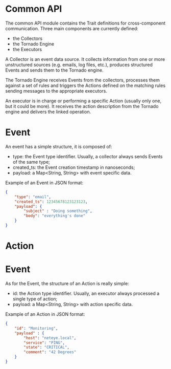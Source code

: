 # Common API

The common API module contains the Trait definitions for cross-component communication.
Three main components are currently defined: 
- the Collectors 
- the Tornado Engine 
- the Executors

A Collector is an event data source. 
It collects information from one or more unstructured sources (e.g. emails, log files, etc.), produces structured Events and sends them to the Tornado engine.

The Tornado Engine receives Events from the collectors, processes them against a set of rules and triggers the Actions defined on the matching rules sending messages to the appropriate executors.

An executor is in charge or performing a specific Action (usually only one, but it could be more). It receives the action description from the Tornado engine and delivers the linked operation.

# Event
An event has a simple structure, it is composed of:

- type: the Event type identifier. Usually, a collector always sends Events of the same type;
- created_ts: the Event creation timestamp in nanoseconds;
- payload: a Map<String, String> with event specific data.

Example of an Event in JSON format:
```json
{
    "type": "email",
    "created_ts": 12345678123123123, 
    "payload": {
        "subject" : "Doing something",
        "body": "everything's done"
    }
}

```

# Action
# Event
As for the Event, the structure of an Action is really simple:

- id: the Action type identifier. Usually, an executor always processed a single type of action;
- payload: a Map<String, String> with action specific data.

Example of an Action in JSON format:
```json
{
    "id": "Monitoring",
    "payload" : {
        "host": "neteye.local",
        "service": "PING",
        "state": "CRITICAL",
        "comment": "42 Degrees"
    }
}

```